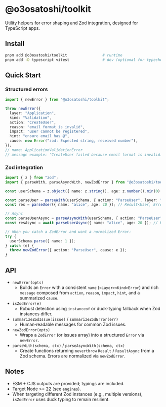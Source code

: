 # @o3osatoshi/toolkit

Utility helpers for error shaping and Zod integration, designed for TypeScript apps.

## Install

```bash
pnpm add @o3osatoshi/toolkit                # runtime
pnpm add -D typescript vitest               # dev (optional for typecheck/tests)
```

## Quick Start

### Structured errors

```ts
import { newError } from "@o3osatoshi/toolkit";

throw newError({
  layer: "Application",
  kind: "Validation",
  action: "CreateUser",
  reason: "email format is invalid",
  impact: "user cannot be registered",
  hint: "ensure email has @",
  cause: new Error("zod: Expected string, received number"),
});
// name: ApplicationValidationError
// message example: "CreateUser failed because email format is invalid. Impact: user cannot be registered. Hint: ensure email has @. Cause: zod: Expected string, received number."
```

### Zod integration

```ts
import { z } from "zod";
import { parseWith, parseAsyncWith, newZodError } from "@o3osatoshi/toolkit";

const userSchema = z.object({ name: z.string(), age: z.number().min(0) });

const parseUser = parseWith(userSchema, { action: "ParseUser", layer: "UI" });
const res = parseUser({ name: "alice", age: 20 }); // Result<User, Error>

// Async
const parseUserAsync = parseAsyncWith(userSchema, { action: "ParseUser", layer: "UI" });
const resAsync = await parseUserAsync({ name: "alice", age: 20 }); // ResultAsync<User, Error>

// When you catch a ZodError and want a normalized Error:
try {
  userSchema.parse({ name: 1 });
} catch (e) {
  throw newZodError({ action: "ParseUser", cause: e });
}
```

## API

- `newError(opts)`
  - Builds an `Error` with a consistent `name` (`<Layer><Kind>Error`) and rich `message` composed from `action`, `reason`, `impact`, `hint`, and a summarized `cause`.
- `isZodError(e)`
  - Robust detection using `instanceof` or duck-typing fallback when Zod instances differ.
- `summarizeZodIssue(issue)` / `summarizeZodError(err)`
  - Human‑readable messages for common Zod issues.
- `newZodError(opts)`
  - Wraps a `ZodError` (or issues array) into a structured `Error` via `newError`.
- `parseWith(schema, ctx)` / `parseAsyncWith(schema, ctx)`
  - Create functions returning `neverthrow` `Result` / `ResultAsync` from a Zod schema. Errors are normalized via `newZodError`.

## Notes

- ESM + CJS outputs are provided; typings are included.
- Target Node >= 22 (see `engines`).
- When targeting different Zod instances (e.g., multiple versions), `isZodError` uses duck typing to remain resilient.
